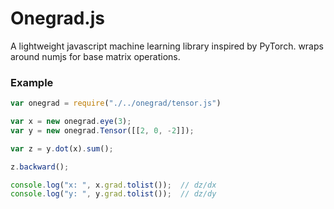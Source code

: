 #  Onegrad.js

A lightweight javascript machine learning library inspired by PyTorch. wraps around numjs for base matrix operations.

### Example
```javascript
var onegrad = require("./../onegrad/tensor.js")

var x = new onegrad.eye(3);
var y = new onegrad.Tensor([[2, 0, -2]]);

var z = y.dot(x).sum();

z.backward();

console.log("x: ", x.grad.tolist());  // dz/dx
console.log("y: ", y.grad.tolist());  // dz/dy
```
